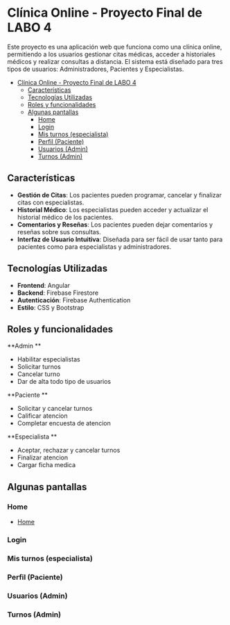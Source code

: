 # Clínica Online - Proyecto Final de LABO 4

Este proyecto es una aplicación web que funciona como una clínica online, permitiendo a los usuarios gestionar citas médicas, acceder a historiales médicos y realizar consultas a distancia. El sistema está diseñado para tres tipos de usuarios: Administradores, Pacientes y Especialistas.

- [Clínica Online - Proyecto Final de LABO 4](#clínica-online---proyecto-final-de-labo-4)
  - [Características](#características)
  - [Tecnologías Utilizadas](#tecnologías-utilizadas)
  - [Roles y funcionalidades](#roles-y-funcionalidades)
  - [Algunas pantallas](#algunas-pantallas)
    - [Home](#home)
    - [Login](#login)
    - [Mis turnos (especialista)](#mis-turnos-especialista)
    - [Perfil (Paciente)](#perfil-paciente)
    - [Usuarios (Admin)](#usuarios-admin)
    - [Turnos (Admin)](#turnos-admin)



## Características
- **Gestión de Citas**: Los pacientes pueden programar, cancelar y finalizar citas con especialistas.
- **Historial Médico**: Los especialistas pueden acceder y actualizar el historial médico de los pacientes.
- **Comentarios y Reseñas**: Los pacientes pueden dejar comentarios y reseñas sobre sus consultas.
- **Interfaz de Usuario Intuitiva**: Diseñada para ser fácil de usar tanto para pacientes como para especialistas y administradores.

## Tecnologías Utilizadas
- **Frontend**: Angular
- **Backend**: Firebase Firestore
- **Autenticación**: Firebase Authentication
- **Estilo**: CSS y Bootstrap 

## Roles y funcionalidades
**Admin **
- Habilitar especialistas
- Solicitar turnos
- Cancelar turno
- Dar de alta todo tipo de usuarios


**Paciente **
- Solicitar y cancelar turnos
- Calificar atencion
- Completar encuesta de atencion


**Especialista **
- Aceptar, rechazar y cancelar turnos
- Finalizar atencion
- Cargar ficha medica 



## Algunas pantallas

### Home
- [Home](https://firebasestorage.googleapis.com/v0/b/pplabo2024.appspot.com/o/README%2Fhome.png?alt=media&token=5a2ccf52-867f-4cb3-9803-54c2143792ca)

### Login

### Mis turnos (especialista)

### Perfil (Paciente)

### Usuarios (Admin)

### Turnos (Admin)



